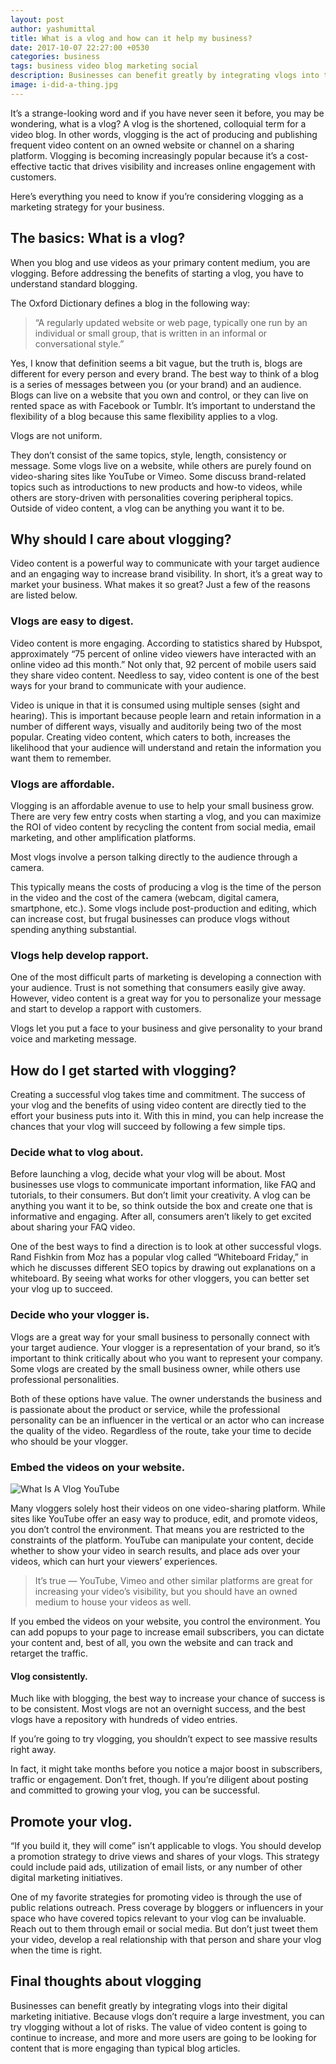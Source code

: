 ```yaml
---
layout: post
author: yashumittal
title: What is a vlog and how can it help my business?
date: 2017-10-07 22:27:00 +0530
categories: business
tags: business video blog marketing social
description: Businesses can benefit greatly by integrating vlogs into their digital marketing initiative. What is a vlog? Find out here and get started today.
image: i-did-a-thing.jpg
---
```


It’s a strange-looking word and if you have never seen it before, you may be wondering, what is a vlog? A vlog is the shortened, colloquial term for a video blog. In other words, vlogging is the act of producing and publishing frequent video content on an owned website or channel on a sharing platform. Vlogging is becoming increasingly popular because it’s a cost-effective tactic that drives visibility and increases online engagement with customers.

Here’s everything you need to know if you’re considering vlogging as a marketing strategy for your business.

## The basics: What is a vlog?

When you blog and use videos as your primary content medium, you are vlogging. Before addressing the benefits of starting a vlog, you have to understand standard blogging.

The Oxford Dictionary defines a blog in the following way:

<blockquote>
“A regularly updated website or web page, typically one run by an individual or small group, that is written in an informal or conversational style.”
</blockquote>

Yes, I know that definition seems a bit vague, but the truth is, blogs are different for every person and every brand. The best way to think of a blog is a series of messages between you (or your brand) and an audience. Blogs can live on a website that you own and control, or they can live on rented space as with Facebook or Tumblr. It’s important to understand the flexibility of a blog because this same flexibility applies to a vlog.

<div class="callout">
Vlogs are not uniform.
</div>

They don’t consist of the same topics, style, length, consistency or message. Some vlogs live on a website, while others are purely found on video-sharing sites like YouTube or Vimeo. Some discuss brand-related topics such as introductions to new products and how-to videos, while others are story-driven with personalities covering peripheral topics. Outside of video content, a vlog can be anything you want it to be.

## Why should I care about vlogging?

Video content is a powerful way to communicate with your target audience and an engaging way to increase brand visibility. In short, it’s a great way to market your business. What makes it so great? Just a few of the reasons are listed below.

### Vlogs are easy to digest.

Video content is more engaging. According to statistics shared by Hubspot, approximately “75 percent of online video viewers have interacted with an online video ad this month.” Not only that, 92 percent of mobile users said they share video content. Needless to say, video content is one of the best ways for your brand to communicate with your audience.

Video is unique in that it is consumed using multiple senses (sight and hearing). This is important because people learn and retain information in a number of different ways, visually and auditorily being two of the most popular. Creating video content, which caters to both, increases the likelihood that your audience will understand and retain the information you want them to remember.

### Vlogs are affordable.

Vlogging is an affordable avenue to use to help your small business grow. There are very few entry costs when starting a vlog, and you can maximize the ROI of video content by recycling the content from social media, email marketing, and other amplification platforms.

<div class="callout">
Most vlogs involve a person talking directly to the audience through a camera.
</div>

This typically means the costs of producing a vlog is the time of the person in the video and the cost of the camera (webcam, digital camera, smartphone, etc.). Some vlogs include post-production and editing, which can increase cost, but frugal businesses can produce vlogs without spending anything substantial.

### Vlogs help develop rapport.

One of the most difficult parts of marketing is developing a connection with your audience. Trust is not something that consumers easily give away. However, video content is a great way for you to personalize your message and start to develop a rapport with customers.

<div class="callout">
Vlogs let you put a face to your business and give personality to your brand voice and marketing message.
</div>

## How do I get started with vlogging?

Creating a successful vlog takes time and commitment. The success of your vlog and the benefits of using video content are directly tied to the effort your business puts into it. With this in mind, you can help increase the chances that your vlog will succeed by following a few simple tips.

### Decide what to vlog about.

Before launching a vlog, decide what your vlog will be about. Most businesses use vlogs to communicate important information, like FAQ and tutorials, to their consumers. But don’t limit your creativity. A vlog can be anything you want it to be, so think outside the box and create one that is informative and engaging. After all, consumers aren’t likely to get excited about sharing your FAQ video.

One of the best ways to find a direction is to look at other successful vlogs. Rand Fishkin from Moz has a popular vlog called “Whiteboard Friday,” in which he discusses different SEO topics by drawing out explanations on a whiteboard. By seeing what works for other vloggers, you can better set your vlog up to succeed.

### Decide who your vlogger is.

Vlogs are a great way for your small business to personally connect with your target audience. Your vlogger is a representation of your brand, so it’s important to think critically about who you want to represent your company. Some vlogs are created by the small business owner, while others use professional personalities.

Both of these options have value. The owner understands the business and is passionate about the product or service, while the professional personality can be an influencer in the vertical or an actor who can increase the quality of the video. Regardless of the route, take your time to decide who should be your vlogger.

### Embed the videos on your website.

![What Is A Vlog YouTube](//cdn.codecarrot.net/images/what-is-a-vlog-youtube.jpg)

Many vloggers solely host their videos on one video-sharing platform. While sites like YouTube offer an easy way to produce, edit, and promote videos, you don’t control the environment. That means you are restricted to the constraints of the platform. YouTube can manipulate your content, decide whether to show your video in search results, and place ads over your videos, which can hurt your viewers’ experiences.

<blockquote>
It’s true — YouTube, Vimeo and other similar platforms are great for increasing your video’s visibility, but you should have an owned medium to house your videos as well.
</blockquote>

If you embed the videos on your website, you control the environment. You can add popups to your page to increase email subscribers, you can dictate your content and, best of all, you own the website and can track and retarget the traffic.

#### Vlog consistently.

Much like with blogging, the best way to increase your chance of success is to be consistent. Most vlogs are not an overnight success, and the best vlogs have a repository with hundreds of video entries.

<div class="callout">
If you’re going to try vlogging, you shouldn’t expect to see massive results right away.
</div>

In fact, it might take months before you notice a major boost in subscribers, traffic or engagement. Don’t fret, though. If you’re diligent about posting and committed to growing your vlog, you can be successful.

## Promote your vlog.

“If you build it, they will come” isn’t applicable to vlogs. You should develop a promotion strategy to drive views and shares of your vlogs. This strategy could include paid ads, utilization of email lists, or any number of other digital marketing initiatives.

One of my favorite strategies for promoting video is through the use of public relations outreach. Press coverage by bloggers or influencers in your space who have covered topics relevant to your vlog can be invaluable. Reach out to them through email or social media. But don’t just tweet them your video, develop a real relationship with that person and share your vlog when the time is right.

## Final thoughts about vlogging

Businesses can benefit greatly by integrating vlogs into their digital marketing initiative. Because vlogs don’t require a large investment, you can try vlogging without a lot of risks. The value of video content is going to continue to increase, and more and more users are going to be looking for content that is more engaging than typical blog articles.
